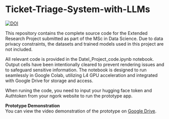 # Ticket-Triage-System-with-LLMs

[![DOI](https://zenodo.org/badge/DOI/10.5281/zenodo.16945521.svg)](https://doi.org/10.5281/zenodo.16945521) 

This repository contains the complete source code for the Extended Research Project submitted as part of the MSc in Data Science. Due to data privacy constraints, the datasets and trained models used in this project are not included.

All relevant code is provided in the Datel_Project_code.ipynb notebook. Output cells have been intentionally cleared to prevent rendering issues and to safeguard sensitive information. The notebook is designed to run seamlessly in Google Colab, utilizing L4 GPU acceleration and integrated with Google Drive for storage and access.

When runing the code, you need to input your hugging face token and Authtoken from your ngork website to run the prototype app.

**Prototype Demonstration**  
You can view the video demonstration of the prototype on [Google Drive](https://drive.google.com/file/d/1PkeEPrntjPpSI7pB1yTZGgUgnQAlC7KT/view?usp=sharing).


